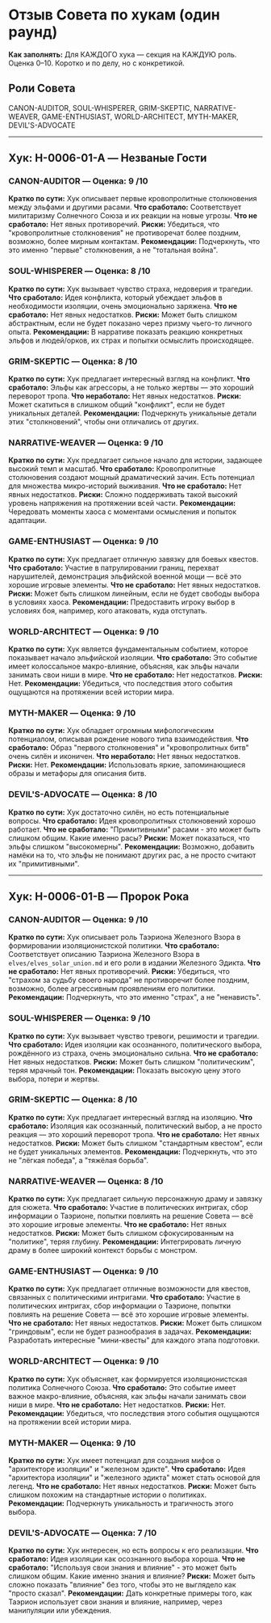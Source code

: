# Отзыв Совета по хукам (один раунд)

**Как заполнять:** Для КАЖДОГО хука — секция на КАЖДУЮ роль. Оценка 0–10. Коротко и по делу, но с конкретикой.

## Роли Совета
CANON-AUDITOR, SOUL-WHISPERER, GRIM-SKEPTIC, NARRATIVE-WEAVER, GAME-ENTHUSIAST, WORLD-ARCHITECT, MYTH-MAKER, DEVIL'S-ADVOCATE

---

## Хук: H-0006-01-A — Незваные Гости

### CANON-AUDITOR — Оценка: 9 /10
**Кратко по сути:** Хук описывает первые кровопролитные столкновения между эльфами и другими расами.
**Что сработало:** Соответствует милитаризму Солнечного Союза и их реакции на новые угрозы.
**Что не сработало:** Нет явных противоречий.
**Риски:** Убедиться, что "кровопролитные столкновения" не противоречат более поздним, возможно, более мирным контактам.
**Рекомендации:** Подчеркнуть, что это именно "первые" столкновения, а не "тотальная война".

### SOUL-WHISPERER — Оценка: 8 /10
**Кратко по сути:** Хук вызывает чувство страха, недоверия и трагедии.
**Что сработало:** Идея конфликта, который убеждает эльфов в необходимости изоляции, очень эмоционально заряжена.
**Что не сработало:** Нет явных недостатков.
**Риски:** Может быть слишком абстрактным, если не будет показано через призму чьего-то личного опыта.
**Рекомендации:** В нарративе показать реакцию конкретных эльфов и людей/орков, их страх и попытки осмыслить происходящее.

### GRIM-SKEPTIC — Оценка: 8 /10
**Кратко по сути:** Хук предлагает интересный взгляд на конфликт.
**Что сработало:** Эльфы как агрессоры, а не только жертвы — это хороший переворот тропа.
**Что неработало:** Нет явных недостатков.
**Риски:** Может скатиться в слишком общий "конфликт", если не будет уникальных деталей.
**Рекомендации:** Подчеркнуть уникальные детали этих "столкновений", чтобы они отличались от других.

### NARRATIVE-WEAVER — Оценка: 9 /10
**Кратко по сути:** Хук предлагает сильное начало для истории, задающее высокий темп и масштаб.
**Что сработало:** Кровопролитные столкновения создают мощный драматический зачин. Есть потенциал для множества микро-историй выживания.
**Что не сработало:** Нет явных недостатков.
**Риски:** Сложно поддерживать такой высокий уровень напряжения на протяжении всей части.
**Рекомендации:** Чередовать моменты хаоса с моментами осмысления и попыток адаптации.

### GAME-ENTHUSIAST — Оценка: 9 /10
**Кратко по сути:** Хук предлагает отличную завязку для боевых квестов.
**Что сработало:** Участие в патрулировании границ, перехват нарушителей, демонстрация эльфийской военной мощи — всё это хорошие игровые элементы.
**Что не сработало:** Нет явных недостатков.
**Риски:** Может быть слишком линейным, если не будет свободы выбора в условиях хаоса.
**Рекомендации:** Предоставить игроку выбор в условиях боя, например, кого атаковать, куда отступать.

### WORLD-ARCHITECT — Оценка: 9 /10
**Кратко по сути:** Хук является фундаментальным событием, которое показывает начало эльфийской изоляции.
**Что сработало:** Это событие имеет колоссальное макро-влияние, объясняя, как эльфы начали занимать свои ниши в мире.
**Что не сработало:** Нет недостатков.
**Риски:** Нет.
**Рекомендации:** Убедиться, что последствия этого события ощущаются на протяжении всей истории мира.

### MYTH-MAKER — Оценка: 9 /10
**Кратко по сути:** Хук обладает огромным мифологическим потенциалом, описывая рождение нового типа взаимодействия.
**Что сработало:** Образ "первого столкновения" и "кровопролитных битв" очень силён и иконичен.
**Что неработало:** Нет явных недостатков.
**Риски:** Нет.
**Рекомендации:** Использовать яркие, запоминающиеся образы и метафоры для описания битв.

### DEVIL'S-ADVOCATE — Оценка: 8 /10
**Кратко по сути:** Хук достаточно силён, но есть потенциальные вопросы.
**Что сработало:** Идея кровопролитных столкновений хорошо работает.
**Что не сработало:** "Примитивными" расами - это может быть слишком общим. Какие именно расы?
**Риски:** Может показаться, что эльфы слишком "высокомерны".
**Рекомендации:** Возможно, добавить намёки на то, что эльфы не понимают других рас, а не просто считают их "примитивными".

---

## Хук: H-0006-01-B — Пророк Рока

### CANON-AUDITOR — Оценка: 9 /10
**Кратко по сути:** Хук описывает роль Таэриона Железного Взора в формировании изоляционистской политики.
**Что сработало:** Соответствует описанию Таэриона Железного Взора в `elves/elves_solar_union.md` и его роли в издании Железного Эдикта.
**Что не сработало:** Нет явных противоречий.
**Риски:** Убедиться, что "страхом за судьбу своего народа" не противоречит более поздним, возможно, более агрессивным проявлениям его политики.
**Рекомендации:** Подчеркнуть, что это именно "страх", а не "ненависть".

### SOUL-WHISPERER — Оценка: 9 /10
**Кратко по сути:** Хук вызывает чувство тревоги, решимости и трагедии.
**Что сработало:** Идея изоляции как осознанного, политического выбора, рождённого из страха, очень эмоционально сильна.
**Что не сработало:** Нет явных недостатков.
**Риски:** Может быть слишком "политическим", теряя мрачный тон.
**Рекомендации:** Показать высокую цену этого выбора, потери и жертвы.

### GRIM-SKEPTIC — Оценка: 8 /10
**Кратко по сути:** Хук предлагает интересный взгляд на изоляцию.
**Что сработало:** Изоляция как осознанный, политический выбор, а не просто реакция — это хороший переворот тропа.
**Что не сработало:** Нет явных недостатков.
**Риски:** Может быть слишком "стандартным квестом", если не будет уникальных элементов.
**Рекомендации:** Подчеркнуть, что это не "лёгкая победа", а "тяжёлая борьба".

### NARRATIVE-WEAVER — Оценка: 8 /10
**Кратко по сути:** Хук предлагает сильную персонажную драму и завязку для сюжета.
**Что сработало:** Участие в политических интригах, сбор информации о Таэрионе, попытки повлиять на решение Совета — всё это хорошие игровые элементы.
**Что не сработало:** Нет явных недостатков.
**Риски:** Может быть слишком сфокусированным на "политике", теряя глубину.
**Рекомендации:** Интегрировать личную драму в более широкий контекст борьбы с монстром.

### GAME-ENTHUSIAST — Оценка: 9 /10
**Кратко по сути:** Хук предлагает отличные возможности для квестов, связанных с политическими интригами.
**Что сработало:** Участие в политических интригах, сбор информации о Таэрионе, попытки повлиять на решение Совета — всё это хорошие игровые элементы.
**Что не сработало:** Нет явных недостатков.
**Риски:** Может быть слишком "гриндовым", если не будет разнообразия в задачах.
**Рекомендации:** Разработать интересные "мини-квесты" для каждого этапа подготовки.

### WORLD-ARCHITECT — Оценка: 9 /10
**Кратко по сути:** Хук объясняет, как формируется изоляционистская политика Солнечного Союза.
**Что сработало:** Это событие имеет важное макро-влияние, объясняя, как эльфы начали занимать свои ниши в мире.
**Что не сработало:** Нет недостатков.
**Риски:** Нет.
**Рекомендации:** Убедиться, что последствия этого события ощущаются на протяжении всей истории мира.

### MYTH-MAKER — Оценка: 9 /10
**Кратко по сути:** Хук имеет потенциал для создания мифов о "архитекторе изоляции" и "железном эдикте".
**Что сработало:** Идея "архитектора изоляции" и "железного эдикта" может стать основой для легенд.
**Что не сработало:** Нет явных недостатков.
**Риски:** Может быть слишком похожим на стандартные истории о политиках.
**Рекомендации:** Подчеркнуть уникальность и трагичность этого выбора.

### DEVIL'S-ADVOCATE — Оценка: 7 /10
**Кратко по сути:** Хук интересен, но есть вопросы к его реализации.
**Что сработало:** Идея изоляции как осознанного выбора хороша.
**Что не сработало:** "Используя свои знания и влияние" - это может быть слишком общим. Какие именно знания и влияние?
**Риски:** Может быть сложно показать "влияние" без того, чтобы это не выглядело как "просто сказал".
**Рекомендации:** Дать конкретные примеры того, как Таэрион использует свои знания и влияние, например, через манипуляции или убеждения.
